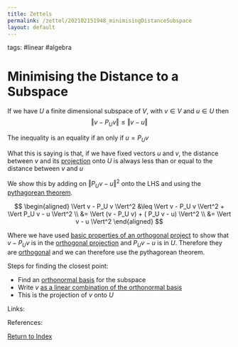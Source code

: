 ```yaml
---
title: Zettels
permalink: /zettel/202102151948_minimisingDistanceSubspace
layout: default
---
```

tags: #linear #algebra

# Minimising the Distance to a Subspace

If we have $U$ a finite dimensional subspace of $V$, with $v \in V$ and $u \in U$ then
$$
\Vert v - P_U v \Vert \leq \Vert v - u \Vert
$$

The inequality is an equality if an only if $u = P_U v$

What this is saying is that, if we have fixed vectors $u$ and $v$, the distance between $v$ and its [projection](202102151855_orthogonalProjectionDefinition) 
onto $U$ is always less than or equal to the distance between $v$ and $u$

We show this by adding on $\Vert P_U v - u \Vert^2$ onto the LHS and using the [pythagorean theorem](202102141728_pythagoreanLinearAlgebra).

$$
\begin{aligned}
\Vert v - P_U v \Vert^2 &\leq \Vert v - P_U v \Vert^2 + \Vert P_U v - u \Vert^2 \\
&= \Vert (v - P_U v) + ( P_U v - u) \Vert^2 \\
&= \Vert v - u \Vert^2
\end{aligned}
$$

Where we have used [basic properties of an orthogonal project](202102151928_propertiesOrthogonalProjection) to show that $v - P_Uv$ is in the 
[orthogonal projection](202102151855_orthogonalProjectionDefinition) and $P_U v - u$ is in $U$. Therefore they are [orthogonal](202102141725_orthogonalDefinition) and
we can therefore use the pythagorean theorem.

Steps for finding the closest point:
- Find an [orthonormal basis](202102142105_orthonormalBasisDefinition) for the subspace
- Write $v$ [as a linear combination of the orthonormal basis](202102142128_linearCombinationOrthonomalBasis)
- This is the projection of $v$ onto $U$

Links: 

References: 

[Return to Index](index)